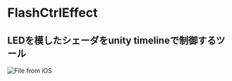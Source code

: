 # FlashCtrlEffect
## LEDを模したシェーダをunity timelineで制御するツール  
![File from iOS](https://user-images.githubusercontent.com/42016856/74647943-f76de800-51bf-11ea-9aa5-0f27799e31be.gif)
